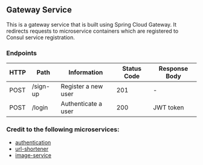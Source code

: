 ## Gateway Service

This is a gateway service that is built using Spring Cloud Gateway. It redirects requests to microservice 
containers which are registered to Consul service registration. 


### Endpoints

| HTTP | Path     | Information         | Status Code | Response Body |
|------|----------|---------------------|-------------|---------------|
| POST | /sign-up | Register a new user | 201         | -             |
| POST | /login   | Authenticate a user | 200         | JWT token     |



### Credit to the following microservices:
- [authentication](https://github.com/fredrik-philippe-vimbayi/auth-microservice)
- [url-shortener](https://github.com/DarkendHall/url_shortener)
- [image-service](https://github.com/Patlenlix/image-storage)
